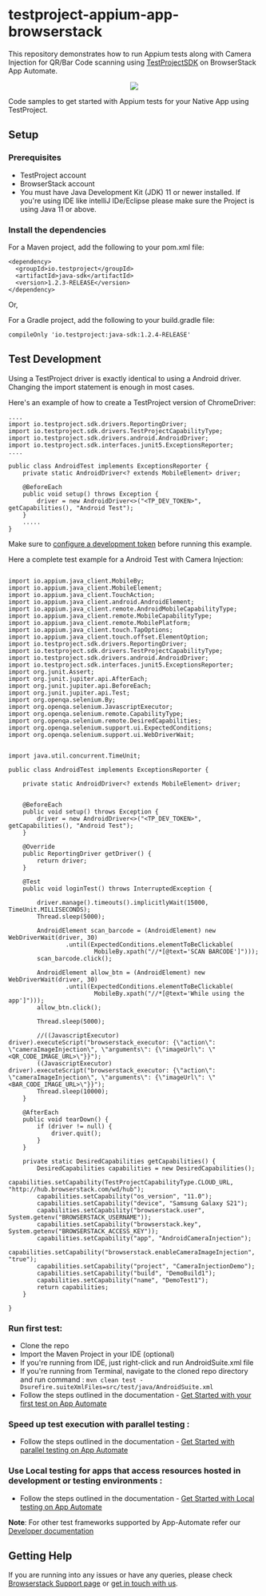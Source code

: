 # testproject-appium-app-browserstack
This repository demonstrates how to run Appium tests along with Camera Injection for QR/Bar Code scanning using [TestProjectSDK](https://app.testproject.io/#/integrations/sdk) on BrowserStack App Automate.

<div align="center">
<img src = "https://www.browserstack.com/images/layout/browserstack-logo-600x315.png" > <br>
</div>

Code samples to get started with Appium tests for your Native App using TestProject.

## Setup

### Prerequisites

* TestProject account
* BrowserStack account 
* You must have Java Development Kit (JDK) 11 or newer installed. If you're using IDE like intelliJ IDe/Eclipse please make sure the Project is using Java 11 or above.

### Install the dependencies

For a Maven project, add the following to your pom.xml file:

```
<dependency>
  <groupId>io.testproject</groupId>
  <artifactId>java-sdk</artifactId>
  <version>1.2.3-RELEASE</version>
</dependency>
```

Or,

For a Gradle project, add the following to your build.gradle file:

```
compileOnly 'io.testproject:java-sdk:1.2.4-RELEASE'
```

## Test Development

Using a TestProject driver is exactly identical to using a Android driver. Changing the import statement is enough in most cases.

Here's an example of how to create a TestProject version of ChromeDriver:

```
....
import io.testproject.sdk.drivers.ReportingDriver;
import io.testproject.sdk.drivers.TestProjectCapabilityType;
import io.testproject.sdk.drivers.android.AndroidDriver;
import io.testproject.sdk.interfaces.junit5.ExceptionsReporter;
....

public class AndroidTest implements ExceptionsReporter {
    private static AndroidDriver<? extends MobileElement> driver;

    @BeforeEach
    public void setup() throws Exception {
        driver = new AndroidDriver<>("<TP_DEV_TOKEN>", getCapabilities(), "Android Test");
    }
    .....
}  
```

Make sure to [configure a development token](https://app.testproject.io/#/integrations/sdk) before running this example.

Here a complete test example for a Android Test with Camera Injection:

```

import io.appium.java_client.MobileBy;
import io.appium.java_client.MobileElement;
import io.appium.java_client.TouchAction;
import io.appium.java_client.android.AndroidElement;
import io.appium.java_client.remote.AndroidMobileCapabilityType;
import io.appium.java_client.remote.MobileCapabilityType;
import io.appium.java_client.remote.MobilePlatform;
import io.appium.java_client.touch.TapOptions;
import io.appium.java_client.touch.offset.ElementOption;
import io.testproject.sdk.drivers.ReportingDriver;
import io.testproject.sdk.drivers.TestProjectCapabilityType;
import io.testproject.sdk.drivers.android.AndroidDriver;
import io.testproject.sdk.interfaces.junit5.ExceptionsReporter;
import org.junit.Assert;
import org.junit.jupiter.api.AfterEach;
import org.junit.jupiter.api.BeforeEach;
import org.junit.jupiter.api.Test;
import org.openqa.selenium.By;
import org.openqa.selenium.JavascriptExecutor;
import org.openqa.selenium.remote.CapabilityType;
import org.openqa.selenium.remote.DesiredCapabilities;
import org.openqa.selenium.support.ui.ExpectedConditions;
import org.openqa.selenium.support.ui.WebDriverWait;


import java.util.concurrent.TimeUnit;

public class AndroidTest implements ExceptionsReporter {

    private static AndroidDriver<? extends MobileElement> driver;


    @BeforeEach
    public void setup() throws Exception {
        driver = new AndroidDriver<>("<TP_DEV_TOKEN>", getCapabilities(), "Android Test");
    }

    @Override
    public ReportingDriver getDriver() {
        return driver;
    }

    @Test
    public void loginTest() throws InterruptedException {

        driver.manage().timeouts().implicitlyWait(15000, TimeUnit.MILLISECONDS);
        Thread.sleep(5000);

        AndroidElement scan_barcode = (AndroidElement) new WebDriverWait(driver, 30)
                .until(ExpectedConditions.elementToBeClickable(
                        MobileBy.xpath("//*[@text='SCAN BARCODE']")));
        scan_barcode.click();

        AndroidElement allow_btn = (AndroidElement) new WebDriverWait(driver, 30)
                .until(ExpectedConditions.elementToBeClickable(
                        MobileBy.xpath("//*[@text='While using the app']")));
        allow_btn.click();

        Thread.sleep(5000);

        //((JavascriptExecutor) driver).executeScript("browserstack_executor: {\"action\": \"cameraImageInjection\", \"arguments\": {\"imageUrl\": \"<QR_CODE_IMAGE_URL>\"}}");
        ((JavascriptExecutor) driver).executeScript("browserstack_executor: {\"action\": \"cameraImageInjection\", \"arguments\": {\"imageUrl\": \"<BAR_CODE_IMAGE_URL>\"}}");
        Thread.sleep(10000);
    }

    @AfterEach
    public void tearDown() {
        if (driver != null) {
            driver.quit();
        }
    }

    private static DesiredCapabilities getCapabilities() {
        DesiredCapabilities capabilities = new DesiredCapabilities();
        capabilities.setCapability(TestProjectCapabilityType.CLOUD_URL, "http://hub.browserstack.com/wd/hub");
        capabilities.setCapability("os_version", "11.0");
        capabilities.setCapability("device", "Samsung Galaxy S21");
        capabilities.setCapability("browserstack.user", System.getenv("BROWSERSTACK_USERNAME"));
        capabilities.setCapability("browserstack.key", System.getenv("BROWSERSTACK_ACCESS_KEY"));
        capabilities.setCapability("app", "AndroidCameraInjection");
        capabilities.setCapability("browserstack.enableCameraImageInjection", "true");
        capabilities.setCapability("project", "CameraInjectionDemo");
        capabilities.setCapability("build", "DemoBuild1");
        capabilities.setCapability("name", "DemoTest1");
        return capabilities;
    }

}

```


### Run first test:
  - Clone the repo
  - Import the Maven Project in your IDE (optional)
  - If you're running from IDE, just right-click and run AndroidSuite.xml file
  - If you're running from Terminal, navigate to the cloned repo directory and run command : ``` mvn clean test -Dsurefire.suiteXmlFiles=src/test/java/AndroidSuite.xml ```
  - Follow the steps outlined in the documentation - [Get Started with your first test on App Automate](https://www.browserstack.com/docs/app-automate/appium/getting-started/java/junit)

### Speed up test execution with parallel testing :

- Follow the steps outlined in the documentation - [Get Started with parallel testing on App Automate](https://www.browserstack.com/docs/app-automate/appium/getting-started/java/junit/parallelize-tests)

### Use Local testing for apps that access resources hosted in development or testing environments :

- Follow the steps outlined in the documentation - [Get Started with Local testing on App Automate](https://www.browserstack.com/docs/app-automate/appium/getting-started/java/junit/local-testing)

**Note**: For other test frameworks supported by App-Automate refer our [Developer documentation](https://www.browserstack.com/docs/)

## Getting Help

If you are running into any issues or have any queries, please check [Browserstack Support page](https://www.browserstack.com/support/app-automate) or [get in touch with us](https://www.browserstack.com/contact?ref=help).

